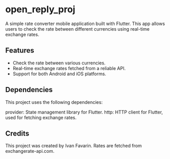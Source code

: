 # open_reply_proj
A simple rate converter mobile application built with Flutter. This app allows users to check the rate between different currencies using real-time exchange rates.

## Features
- Check the rate between various currencies.
- Real-time exchange rates fetched from a reliable API.
- Support for both Android and iOS platforms.

## Dependencies
This project uses the following dependencies:

provider: State management library for Flutter.
http: HTTP client for Flutter, used for fetching exchange rates.

## Credits
This project was created by Ivan Favarin.
Rates are fetched from exchangerate-api.com.